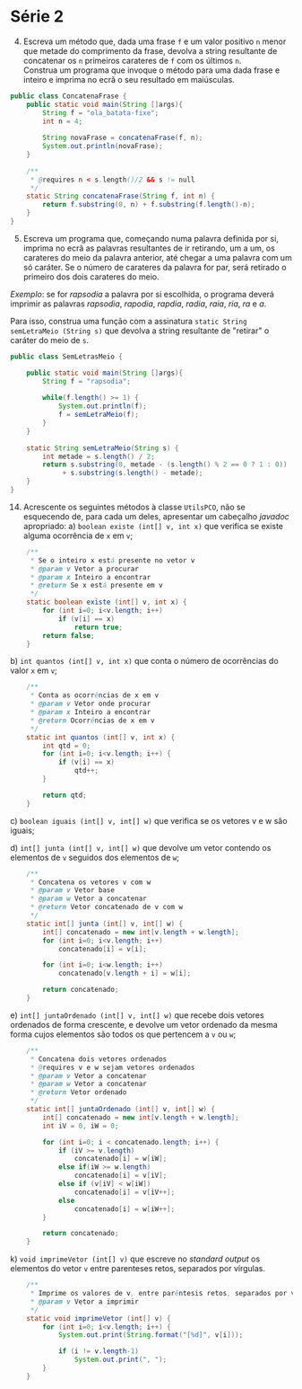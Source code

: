 # Série 2

4. Escreva um método que, dada uma frase `f` e um valor positivo `n` menor que metade do comprimento
da frase, devolva a string resultante de concatenar os `n` primeiros carateres de `f` com os últimos `n`.  
Construa um programa que invoque o método para uma dada frase e inteiro e imprima no ecrã o seu resultado em maiúsculas.

```java
public class ConcatenaFrase {
    public static void main(String []args){
        String f = "ola_batata-fixe";
        int n = 4;
        
        String novaFrase = concatenaFrase(f, n);
        System.out.println(novaFrase);
    }
     
    /**
     * @requires n < s.length()/2 && s != null
     */
    static String concatenaFrase(String f, int n) {
        return f.substring(0, n) + f.substring(f.length()-n);
    }
}
```

5. Escreva um programa que, começando numa palavra definida por si, imprima no ecrã as palavras resultantes de ir retirando, um a um, os carateres do meio da  palavra anterior, até chegar a uma palavra com um só caráter. Se o número de carateres da palavra for par, será retirado o primeiro dos dois carateres do meio.

*Exemplo*:  se for *rapsodia* a palavra por si escolhida, o programa deverá imprimir as palavras *rapsodia*, *rapodia*, *rapdia*, *radia*, *raia*, *ria*, *ra* e *a*.

Para isso, construa uma função com a assinatura `static String semLetraMeio (String s)` que devolva a string resultante de "retirar" o caráter do meio de `s`.  

```java
public class SemLetrasMeio {

    public static void main(String []args){
        String f = "rapsodia";
        
        while(f.length() >= 1) {
            System.out.println(f);
            f = semLetraMeio(f);
        }
    }
     
    static String semLetraMeio(String s) {
        int metade = s.length() / 2;
        return s.substring(0, metade - (s.length() % 2 == 0 ? 1 : 0))
             + s.substring(s.length() - metade);
    }
}
```

14. Acrescente os seguintes métodos à classe `UtilsPCO`, não se esquecendo de, para cada um deles, apresentar um cabeçalho *javadoc* apropriado:
a) `boolean existe (int[] v, int x)` que verifica se existe alguma ocorrência de `x` em `v`;

```java
    /**
     * Se o inteiro x está presente no vetor v
     * @param v Vetor a procurar
     * @param x Inteiro a encontrar
     * @return Se x está presente em v
     */
    static boolean existe (int[] v, int x) {
        for (int i=0; i<v.length; i++)
            if (v[i] == x)
                return true;
        return false;
    }
```

b) `int quantos (int[] v, int x)` que conta o número de ocorrências do valor `x` em `v`;

```java
    /**
     * Conta as ocorrências de x em v
     * @param v Vetor onde procurar
     * @param x Inteiro a encontrar
     * @return Ocorrências de x em v
     */
    static int quantos (int[] v, int x) {
        int qtd = 0;
        for (int i=0; i<v.length; i++) {
            if (v[i] == x)
                qtd++;
        }

        return qtd;
    }
```

c) `boolean iguais (int[] v, int[] w)` que verifica se os vetores v e w são iguais;

d) `int[] junta (int[] v, int[] w)` que devolve um vetor contendo os elementos de `v` seguidos dos elementos de `w`;

```java
    /**
     * Concatena os vetores v com w
     * @param v Vetor base
     * @param w Vetor a concatenar
     * @return Vetor concatenado de v com w
     */
    static int[] junta (int[] v, int[] w) {
        int[] concatenado = new int[v.length + w.length];
        for (int i=0; i<v.length; i++)
            concatenado[i] = v[i];

        for (int i=0; i<w.length; i++)
            concatenado[v.length + i] = w[i];

        return concatenado;
    }
```

e) `int[] juntaOrdenado (int[] v, int[] w)` que recebe dois vetores ordenados de forma crescente, e devolve um vetor ordenado da mesma forma cujos elementos são todos os que pertencem a `v` ou `w`;

```java
    /**
     * Concatena dois vetores ordenados
     * @requires v e w sejam vetores ordenados
     * @param v Vetor a concatenar
     * @param w Vetor a concatenar
     * @return Vetor ordenado
     */
    static int[] juntaOrdenado (int[] v, int[] w) {
        int[] concatenado = new int[v.length + w.length];
        int iV = 0, iW = 0;

        for (int i=0; i < concatenado.length; i++) {
            if (iV >= v.length)
                concatenado[i] = w[iW];
            else if(iW >= w.length)
                concatenado[i] = v[iV];
            else if (v[iV] < w[iW])
                concatenado[i] = v[iV++];
            else
                concatenado[i] = w[iW++];
        }

        return concatenado;
    }
```

k) `void imprimeVetor (int[] v)` que escreve no *standard output* os elementos do vetor `v` entre parenteses retos, separados por vírgulas.

```java
    /**
     * Imprime os valores de v, entre parêntesis retos, separados por vírgulas
     * @param v Vetor a imprimir
     */
    static void imprimeVetor (int[] v) {
        for (int i=0; i<v.length; i++) {
            System.out.print(String.format("[%d]", v[i]));

            if (i != v.length-1)
                System.out.print(", ");
        }
    }
```

